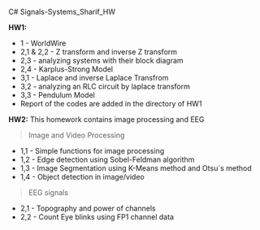 C# Signals-Systems_Sharif_HW

**HW1:**
  * 1 - WorldWire
  * 2,1 & 2,2 - Z transform and inverse Z transform
  * 2,3 - analyzing systems with their block diagram
  * 2,4 - Karplus-Strong Model
  * 3,1 - Laplace and inverse Laplace Transfrom
  * 3,2 - analyzing an RLC circuit by laplace transform
  * 3,3 - Pendulum Model
  * Report of the codes are added in the directory of HW1

**HW2:**
This homework contains image processing and EEG 
> Image and Video Processing 
  * 1,1 - Simple functions for image processing
  * 1,2 - Edge detection using Sobel-Feldman algorithm
  * 1,3 - Image Segmentation using K-Means method and Otsu`s method
  * 1,4 - Object detection in image/video
> EEG signals
  * 2,1 - Topography and power of channels
  * 2,2 - Count Eye blinks using FP1 channel data